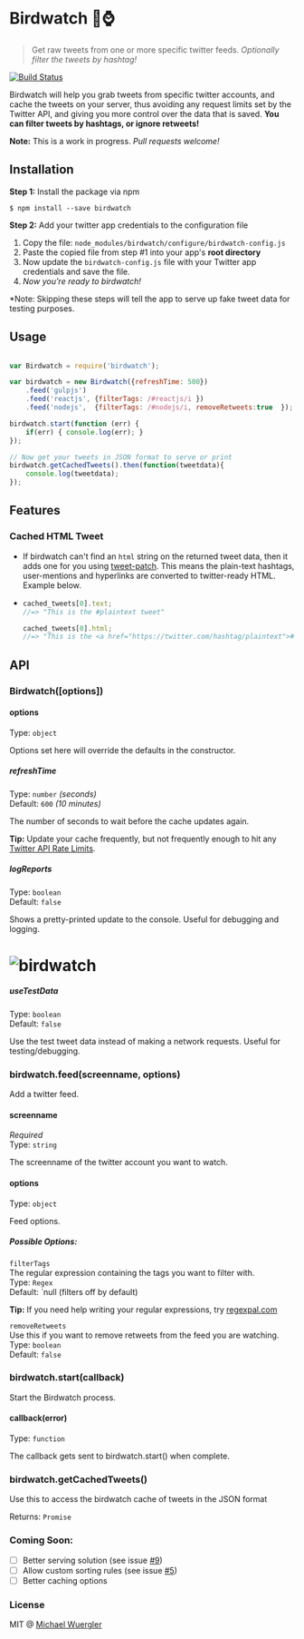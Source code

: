# Birdwatch :baby_chick::watch:

> Get raw tweets from one or more specific twitter feeds. 
> *Optionally filter the tweets by hashtag!*

[![Build Status](https://travis-ci.org/radiovisual/birdwatch.svg?branch=master)](https://travis-ci.org/radiovisual/birdwatch)

Birdwatch will help you grab tweets from specific twitter accounts, and cache the tweets on your server, 
thus avoiding any request limits set by the Twitter API, and giving you more control over the data that is saved.
**You can filter tweets by hashtags, or ignore retweets!** 

**Note:** This is a work in progress. *Pull requests welcome!*

## Installation

**Step 1:** Install the package via npm
```
$ npm install --save birdwatch
```

**Step 2:** Add your twitter app credentials to the configuration file
  1. Copy the file: `node_modules/birdwatch/configure/birdwatch-config.js`
  2. Paste the copied file from step #1 into your app's **root directory**
  3. Now update the `birdwatch-config.js` file with your Twitter app credentials and save the file.
  4. *Now you're ready to birdwatch!*

*Note: Skipping these steps will tell the app to serve up fake tweet data for testing purposes.

## Usage

```js

var Birdwatch = require('birdwatch');

var birdwatch = new Birdwatch({refreshTime: 500})
    .feed('gulpjs')
    .feed('reactjs', {filterTags: /#reactjs/i })
    .feed('nodejs',  {filterTags: /#nodejs/i, removeRetweets:true  });

birdwatch.start(function (err) {
    if(err) { console.log(err); }
});

// Now get your tweets in JSON format to serve or print
birdwatch.getCachedTweets().then(function(tweetdata){
    console.log(tweetdata);
});

```

## Features

### Cached HTML Tweet
 - If birdwatch can't find an `html` string on the returned tweet data, then it adds one for you using [tweet-patch](https://github.com/radiovisual/tweet-patch). 
   This means the plain-text hashtags, user-mentions and hyperlinks are converted to twitter-ready HTML. Example below.
   
 - ```js
   cached_tweets[0].text;
   //=> "This is the #plaintext tweet"
   
   cached_tweets[0].html;
   //=> "This is the <a href="https://twitter.com/hashtag/plaintext">#plaintext</a> tweet"
   ```
   
## API

### Birdwatch([options])

#### options

Type: `object`

Options set here will override the defaults in the constructor.

##### refreshTime

Type: `number` *(seconds)*<br>
Default: `600` *(10 minutes)*

The number of seconds to wait before the cache updates again.
 
**Tip:** Update your cache frequently, but not frequently enough to hit any [Twitter API Rate Limits](https://dev.twitter.com/rest/public/rate-limits).
  
##### logReports

Type: `boolean`<br>
Default: `false`

Shows a pretty-printed update to the console. Useful for debugging and logging.

# ![birdwatch](media/screenshot-v.0.0.1.png)

##### useTestData

Type: `boolean`<br>
Default: `false`

Use the test tweet data instead of making a network requests. Useful for testing/debugging.

### birdwatch.feed(screenname, options)

Add a twitter feed.

#### screenname

*Required*<br>
Type: `string`

The screenname of the twitter account you want to watch.

#### options

Type: `object`

Feed options.

##### Possible Options:

`filterTags`<br>
  The regular expression containing the tags you want to filter with.<br>
  Type: `Regex`<br>
  Default: `null (filters off by default)
  
  **Tip:** If you need help writing your regular expressions, try [regexpal.com](http://regexpal.com/)
   
`removeRetweets`<br>
  Use this if you want to remove retweets from the feed you are watching.<br>
  Type: `boolean`<br>
  Default: `false`


### birdwatch.start(callback)

Start the Birdwatch process.

#### callback(error)

Type: `function`

The callback gets sent to birdwatch.start() when complete.

### birdwatch.getCachedTweets()

Use this to access the birdwatch cache of tweets in the JSON format

Returns: `Promise`


### Coming Soon:

- [ ] Better serving solution (see issue [#9](https://github.com/radiovisual/birdwatch/issues/9))
- [ ] Allow custom sorting rules (see issue [#5](https://github.com/radiovisual/birdwatch/issues/5))
- [ ] Better caching options 

### License

MIT @ [Michael Wuergler](http://numetriclabs.com/)

